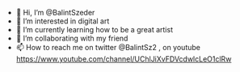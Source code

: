 - 👋 Hi, I’m @BalintSzeder
- 👀 I’m interested in digital art
- 🌱 I’m currently learning how to be a great artist
- 💞️ I’m collaborating with my friend
- 📫 How to reach me on twitter @BalintSz2 , on youtube https://www.youtube.com/channel/UChlJiXvFDVcdwlcLeO1clRw

<!---
BalintSzeder/BalintSzeder is a ✨ special ✨ repository because its `README.md` (this file) appears on your GitHub profile.
You can click the Preview link to take a look at your changes.
--->
